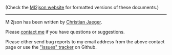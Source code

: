 (Check the [Ml2json website](http://ml2json.christianjaeger.ch/) for
formatted versions of these documents.)

---

Ml2json has been written by [Christian Jaeger](http://christianjaeger.ch).

Please [contact me](http://christianjaeger.ch/contact.html) if you have
questions or suggestions.

Please either send bug reports to my email address from the above
contact page or use the ["issues"
tracker](https://github.com/pflanze/ml2json/issues) on Github.
